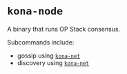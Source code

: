 # `kona-node`

A binary that runs OP Stack consensus.

Subcommands include:
- gossip using [`kona-net`](https://crates.io/crates/kona-net)
- discovery using [`kona-net`](https://crates.io/crates/kona-net)

